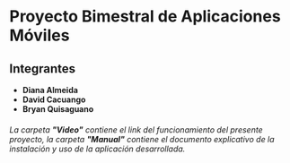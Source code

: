 # Proyecto Bimestral de Aplicaciones Móviles
## Integrantes

- **Diana Almeida**
- **David Cacuango**
- **Bryan Quisaguano**


###### La carpeta **"Video"** contiene el link del funcionamiento del presente proyecto, la carpeta **"Manual"** contiene el documento explicativo de la instalación y uso de la aplicación desarrollada.
